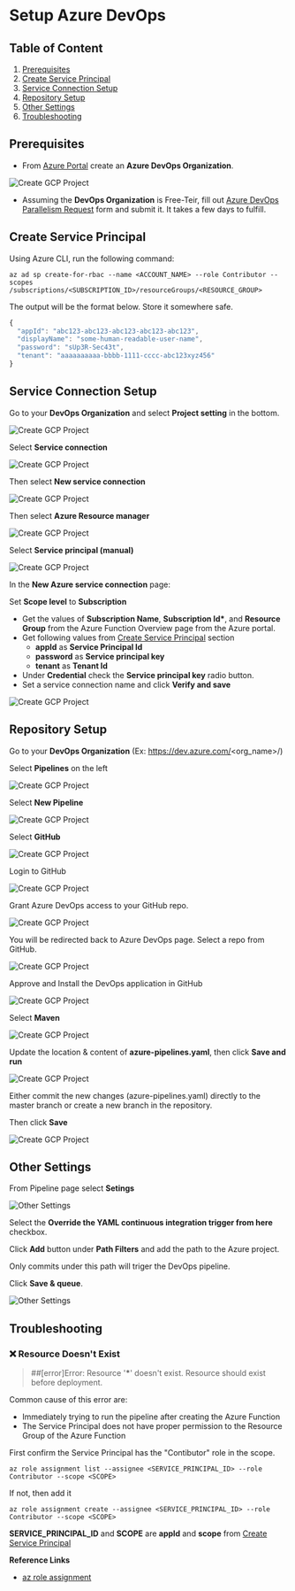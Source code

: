 # Setup Azure DevOps

## Table of Content

1. [Prerequisites](#prerequisites)
2. [Create Service Principal](#create-service-principal)
3. [Service Connection Setup](#service-connection-setup)
4. [Repository Setup](#repository-setup)
5. [Other Settings](#other-settings)
6. [Troubleshooting](#troubleshooting)

## Prerequisites

- From [Azure Portal](https://portal.azure.com) create an **Azure DevOps Organization**.

![Create GCP Project](screenshots/setup-devops-001.png)

- Assuming the **DevOps Organization** is Free-Teir, fill out [Azure DevOps Parallelism Request](https://forms.office.com/pages/responsepage.aspx?id=v4j5cvGGr0GRqy180BHbR63mUWPlq7NEsFZhkyH8jChUMlM3QzdDMFZOMkVBWU5BWFM3SDI2QlRBSC4u) form and submit it. It takes a few days to fulfill.

## Create Service Principal

Using Azure CLI, run the following command:

```
az ad sp create-for-rbac --name <ACCOUNT_NAME> --role Contributor --scopes /subscriptions/<SUBSCRIPTION_ID>/resourceGroups/<RESOURCE_GROUP>
```

The output will be the format below. Store it somewhere safe.

```javascript
{
  "appId": "abc123-abc123-abc123-abc123-abc123",
  "displayName": "some-human-readable-user-name",
  "password": "sUp3R-Sec43t",
  "tenant": "aaaaaaaaaa-bbbb-1111-cccc-abc123xyz456"
}
```

## Service Connection Setup

Go to your **DevOps Organization** and select **Project setting** in the bottom.

![Create GCP Project](screenshots/setup-devops-012.png)

Select **Service connection**

![Create GCP Project](screenshots/setup-devops-013.png)

Then select **New service connection**

![Create GCP Project](screenshots/setup-devops-014.png)

Then select **Azure Resource manager**

![Create GCP Project](screenshots/setup-devops-015.png)

Select **Service principal (manual)**

![Create GCP Project](screenshots/setup-devops-016.png)

In the **New Azure service connection** page:

Set **Scope level** to **Subscription**

- Get the values of **Subscription Name**, **Subscription Id\***, and **Resource Group** from the Azure Function Overview page from the Azure portal.
- Get following values from [Create Service Principal](#create-service-principal) section
  - **appId** as **Service Principal Id**
  - **password** as **Service principal key**
  - **tenant** as **Tenant Id**
- Under **Credential** check the **Service principal key** radio button.
- Set a service connection name and click **Verify and save**

![Create GCP Project](screenshots/setup-devops-017.png)

## Repository Setup

Go to your **DevOps Organization** (Ex: https://dev.azure.com/<org_name>/<projectname>)

Select **Pipelines** on the left

![Create GCP Project](screenshots/setup-devops-002.png)

Select **New Pipeline**

![Create GCP Project](screenshots/setup-devops-003.png)

Select **GitHub**

![Create GCP Project](screenshots/setup-devops-004.png)

Login to GitHub

![Create GCP Project](screenshots/setup-devops-005.png)

Grant Azure DevOps access to your GitHub repo.

![Create GCP Project](screenshots/setup-devops-006.png)

You will be redirected back to Azure DevOps page. Select a repo from GitHub.

![Create GCP Project](screenshots/setup-devops-007.png)

Approve and Install the DevOps application in GitHub

![Create GCP Project](screenshots/setup-devops-008.png)

Select **Maven**

![Create GCP Project](screenshots/setup-devops-009.png)

Update the location & content of **azure-pipelines.yaml**, then click **Save and run**

![Create GCP Project](screenshots/setup-devops-010.png)

Either commit the new changes (azure-pipelines.yaml) directly to the master branch or create a new branch in the repository.

Then click **Save**

![Create GCP Project](screenshots/setup-devops-011.png)

## Other Settings

From Pipeline page select **Setings**

![Other Settings](screenshots/setup-devops-018.png)

Select the **Override the YAML continuous integration trigger from here** checkbox.

Click **Add** button under **Path Filters** and add the path to the Azure project.

Only commits under this path will triger the DevOps pipeline.

Click **Save & queue**.

![Other Settings](screenshots/setup-devops-019.png)

## Troubleshooting

### :x: Resource Doesn't Exist

> ##[error]Error: Resource '**\***' doesn't exist. Resource should exist before deployment.

Common cause of this error are:

- Immediately trying to run the pipeline after creating the Azure Function
- The Service Principal does not have proper permission to the Resource Group of the Azure Function

First confirm the Service Principal has the "Contibutor" role in the scope.

```
az role assignment list --assignee <SERVICE_PRINCIPAL_ID> --role Contributor --scope <SCOPE>
```

If not, then add it

```
az role assignment create --assignee <SERVICE_PRINCIPAL_ID> --role Contributor --scope <SCOPE>
```

**SERVICE_PRINCIPAL_ID** and **SCOPE** are **appId** and **scope** from [Create Service Principal](#create-service-principal)

**Reference Links**

- [az role assignment](https://learn.microsoft.com/en-us/cli/azure/role/assignment?view=azure-cli-latest)
